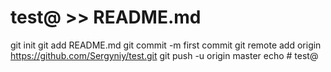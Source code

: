 # test@ >> README.md
git init
git add README.md
git commit -m first commit
git remote add origin https://github.com/Sergyniy/test.git
git push -u origin master
echo # test@
